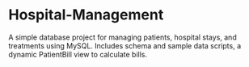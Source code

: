 # Hospital-Management
A simple database project for managing patients, hospital stays, and treatments using MySQL. Includes schema and sample data scripts, a dynamic PatientBill view to calculate bills.
